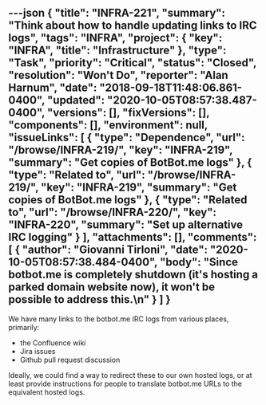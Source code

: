 ---json
{
  "title": "INFRA-221",
  "summary": "Think about how to handle updating links to IRC logs",
  "tags": "INFRA",
  "project": {
    "key": "INFRA",
    "title": "Infrastructure"
  },
  "type": "Task",
  "priority": "Critical",
  "status": "Closed",
  "resolution": "Won't Do",
  "reporter": "Alan Harnum",
  "date": "2018-09-18T11:48:06.861-0400",
  "updated": "2020-10-05T08:57:38.487-0400",
  "versions": [],
  "fixVersions": [],
  "components": [],
  "environment": null,
  "issueLinks": [
    {
      "type": "Dependence",
      "url": "/browse/INFRA-219/",
      "key": "INFRA-219",
      "summary": "Get copies of BotBot.me logs"
    },
    {
      "type": "Related to",
      "url": "/browse/INFRA-219/",
      "key": "INFRA-219",
      "summary": "Get copies of BotBot.me logs"
    },
    {
      "type": "Related to",
      "url": "/browse/INFRA-220/",
      "key": "INFRA-220",
      "summary": "Set up alternative IRC logging"
    }
  ],
  "attachments": [],
  "comments": [
    {
      "author": "Giovanni Tirloni",
      "date": "2020-10-05T08:57:38.484-0400",
      "body": "Since botbot.me is completely shutdown (it's hosting a parked domain website now), it won't be possible to address this.\n"
    }
  ]
}
---
We have many links to the botbot.me IRC logs from various places, primarily:

* the Confluence wiki
* Jira issues
* Github pull request discussion

Ideally, we could find a way to redirect these to our own hosted logs, or at least provide instructions for people to translate botbot.me URLs to the equivalent hosted logs.

        